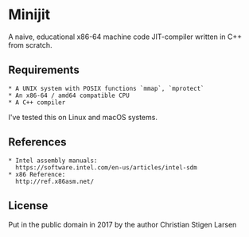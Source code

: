 Minijit
=======

A naive, educational x86-64 machine code JIT-compiler written in C++ from
scratch.

Requirements
------------

    * A UNIX system with POSIX functions `mmap`, `mprotect`
    * An x86-64 / amd64 compatible CPU
    * A C++ compiler

I've tested this on Linux and macOS systems.

References
----------

    * Intel assembly manuals:
      https://software.intel.com/en-us/articles/intel-sdm
    * x86 Reference:
      http://ref.x86asm.net/

License
-------

Put in the public domain in 2017 by the author Christian Stigen Larsen
